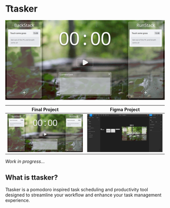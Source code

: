 # Ttasker

![ProjectImage](/public/ProjectImage.png)

| Final Project | Figma Project|
|:---:|:---:|
| ![ProjectImage](/public/ProjectImage.png) | ![FigmaImage](public/FigmaImplementation.png) |

*Work in progress...*

## What is ttasker?

Ttasker is a pomodoro inspired task scheduling and productivity tool designed to streamline your workflow and enhance your task management experience.
